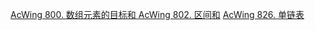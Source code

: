 [AcWing 800. 数组元素的目标和 ](https://www.acwing.com/solution/content/10566/)
[AcWing 802. 区间和](https://www.acwing.com/solution/content/2321/)
[AcWing 826. 单链表](https://www.acwing.com/solution/content/3472/)